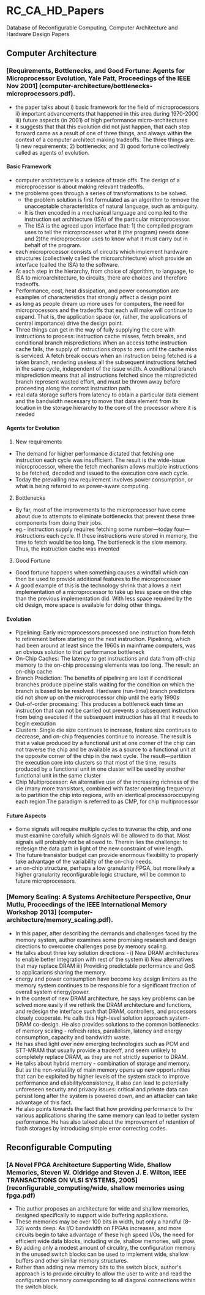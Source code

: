 # RC_CA_HD_Papers
Database of Reconfigurable Computing, Computer Architecture and Hardware Design Papers

## Computer Architecture

### [Requirements, Bottlenecks, and Good Fortune: Agents for Microprocessor Evolution, Yale Patt, Proceedings of the IEEE Nov 2001] (computer-architecture/bottlenecks-microprocessors.pdf).

* the paper talks about
  i) basic framework for the field of microprocessors
  ii) important advancements that happened in this area during 1970-2000
  iii) future aspects (in 2001) of high performance micro-architectures
* it suggests that that this evolution did not just happen, that each step forward came as a result of one of three things, and always within the context of a computer architect making tradeoffs. The three things are: 1) new requirements; 2) bottlenecks; and 3) good fortune collectively called as agents of evolution.

#### Basic Framework
* computer architetcture is a science of trade offs. The design of a microprocessor is about making relevant tradeoffs.
* the problems goes through a series of transformations to be solved. 
  * the problem solution is first formulated as an algorithm to remove the unacceptable characteristics of natural language, such as         ambiguity. 
  * It is then encoded in a mechanical language and compiled to the instruction set architecture (ISA) of the particular microprocessor.
  * The ISA is the agreed upon interface that: 1) the compiled program uses to tell the microprocessor what it (the program) needs done     and 2)the microprocessor uses to know what it must carry out in behalf of the program.
* each microprocessor consists of circuits which implement hardware structures (collectively called the microarchitecture) which provide     an interface (called the ISA) to the software.
* At each step in the hierarchy, from choice of algorithm, to language, to ISA to microarchitecture, to circuits, there are choices and   therefore tradeoffs.
* Performance, cost, heat dissipation, and power consumption are examples of characteristics that strongly affect a design point
* as long as people dream up more uses for computers, the need for microprocessors and the tradeoffs that each will make will continue     to expand. That is, the application space (or, rather, the applications of central importance) drive the design point.
* Three things can get in the way of fully supplying the core with instructions to process: instruction cache misses, fetch breaks,       and conditional branch mispredictions.When an access tothe instruction cache fails, the supply of instructions drops to zero until the   cache miss is serviced. A fetch break occurs when an instruction being fetched is a taken branch, rendering useless all the             subsequent instructions fetched in the same cycle, independent of the issue width. A conditional branch misprediction means that all     instructions fetched since the mispredicted branch represent wasted effort, and must be thrown away before proceeding along the         correct instruction path.
* real data storage suffers from latency to obtain a particular data element and the bandwidth necessary to move that data element from   its location in the storage hierarchy to the core of the processor where it is needed

#### Agents for Evolution
1. New requirements
  * The demand for higher performance dictated that fetching one instruction each cycle was insufficient. The result is the wide-issue       microprocessor, where the fetch mechanism allows multiple instructions to be fetched, decoded and issued to the execution core each     cycle.
  * Today the prevailing new requirement involves power consumption, or what is being referred to as power-aware computing.

2. Bottlenecks
  * By far, most of the improvements to the microprocessor have come about due to attempts to eliminate bottlenecks that prevent these       three components from doing their jobs.
  * eg.- instruction supply requires fetching some number—today four—instructions each cycle. If these instructions were stored in           memory,   the time to fetch would be too long. The bottleneck is the slow memory. Thus, the instruction cache was invented

3. Good Fortune
  * Good fortune happens when something causes a windfall which can then be used to provide additional features to the microprocessor
  * A good example of this is the technology shrink that allows a next implementation of a microprocessor to take up less space on the       chip than the previous implementation did. With less space required by the old design, more space is available for doing other           things.

#### Evolution
* Pipelining: Early microprocessors processed one instruction from fetch to retirement before starting on the next instruction.           Pipelining, which had been around at least since the 1960s in mainframe computers, was an obvious solution to that performance           bottleneck
* On-Chip Caches:  The latency to get instructions and data from off-chip memory to the on-chip processing elements was too long. The     result: an on-chip cache
* Branch Prediction: The benefits of pipelining are lost if conditional branches produce pipeline stalls waiting for the condition on     which the branch is based to be resolved. Hardware (run-time) branch predictors did not show up on the microprocessor chip until the     early 1990s
* Out-of-order processing:  This produces a bottleneck each time an instruction that can not be carried out prevents a subsequent instruction from being executed if the subsequent instruction has all that it needs to begin execution
* Clusters: Single die size continues to increase, feature size continues to decrease, and on-chip frequencies continue to increase. The   result is that a value produced by a functional unit at one corner of the chip can not traverse the chip and be available as a source   to a functional unit at the opposite corner of the chip in the next cycle. The result—partition the execution core into clusters so     that most of the time, results produced by a functional unit in one cluster will be used by another functional unit in the same         cluster
* Chip Multiprocessor: An alternative use of the increasing richness of the die (many more transistors, combined with faster operating frequency) is to partition the chip into regions, with an identical processoroccupying each region.The paradigm is referred to as CMP, for chip multiprocessor

#### Future Aspects
* Some signals will require multiple cycles to traverse the chip, and one must examine carefully which signals will be allowed to do that. Most signals will probably not be allowed to. Therein lies the challenge: to redesign the data path in light of the new constraint of wire length.
* The future transistor budget can provide enormous flexibility to properly take advantage of the variability of the on-chip needs. 
* an on-chip structure, perhaps a low granularity FPGA, but more likely a higher granularity reconfigurable logic structure, will be common to future microprocessors.


### [Memory Scaling: A Systems Architecture Perspective, Onur Mutlu, Proceedings of the IEEE International Memory Workshop 2013] (computer-architecture/memory_scaling.pdf).

* In this paper, after describing the demands and challenges faced by the memory system, author examines some promising research and design directions to overcome challenges pose by memory scaling.
* He talks about three key solution directions - i) New DRAM architectures to enable better integration with rest of the system ii) New alternatives that may replace DRAM iii) Providing predictable performance and QoS to applicarions sharing the memory.
* energy and power consumption have become key design limiters as the memory system continues to be responsible for a significant fraction of overall system energy/power.
* In the context of new DRAM architecture, he says key problems can be solved more easily if we rethink the DRAM architecture and functions, and redesign the interface such that DRAM, controllers, and processors closely cooperate. He calls this high-level solution approach system-DRAM co-design. He also provides solutions to the common bottlenecks of memory scaling - refresh rates, parallelism, latency and energy consumption, capacity and bandwidth waste.
* He has shed light over new emerging technologies such as PCM and STT-MRAM that usually provide a tradeoff, and seem unlikely to completely replace DRAM, as they are not strictly superior to DRAM.
* He talks about hybrid memory - combination of storage and memory. But as the non-volatility of main memory opens up new opportunities that can be exploited by higher levels of the system stack to improve performance and eliability/consistency, it also can lead to potentially unforeseen security and privacy issues: critical and private data can persist long after the system is powered down, and an attacker can take advantage of this fact.
* He also points towards the fact that how providing performance to the various applications sharing the same memory can lead to better system performance. He has also talked about the improvement of retention of flash storages by introducing simple error correcting codes.


## Reconfigurable Computing

### [A Novel FPGA Architecture Supporting Wide, Shallow Memories, Steven W. Oldridge and Steven J. E. Wilton, IEEE TRANSACTIONS ON VLSI SYSTEMS, 2005] (reconfigurable_computing/wide, shallow memories using fpga.pdf)

* The author proposes an architecture for wide and shallow memories, designed specifically to support wide buffering applications.
* These memories may be over 100 bits in width, but only a handful (8–32) words deep. As I/O bandwidth on FPGAs increases, and more circuits begin to take advantage of these high speed I/Os, the need for efficient wide data blocks, including wide, shallow memories, will grow.
*  By adding only a modest amount of circuitry, the configuration memory in the unused switch blocks can be used to implement wide, shallow buffers and other similar memory structures.
*  Rather than adding new memory bits to the switch block, author's approach is to provide circuitry to allow the user to write and read the configuration memory corresponding to all diagonal connections within the switch block.
